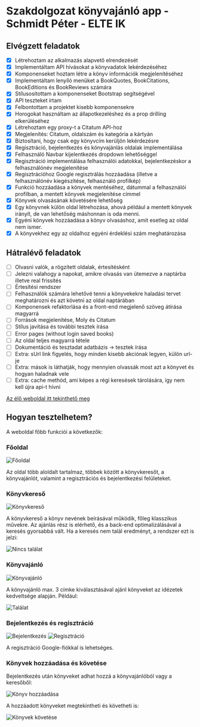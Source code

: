 # Szakdolgozat könyvajánló app - Schmidt Péter - ELTE IK

## Elvégzett feladatok

- [x] Létrehoztam az alkalmazás alapvető elrendezését
- [x] Implementáltam API hívásokat a könyvadatok lekérdezéséhez
- [x] Komponenseket hoztam létre a könyv információk megjelenítéséhez
- [x] Implementáltam lenyíló menüket a BookQuotes, BookCitations, BookEditions és BookReviews számára
- [x] Stílusosítottam a komponenseket Bootstrap segítségével
- [x] API teszteket írtam
- [x] Felbontottam a projektet kisebb komponensekre
- [x] Horogokat használtam az állapotkezeléshez és a prop drilling elkerüléséhez
- [x] Létrehoztam egy proxy-t a Citatum API-hoz
- [x] Megjelenítés: Citatum, oldalszám és kategória a kártyán
- [x] Biztosítani, hogy csak egy könyvcím kerüljön lekérdezésre
- [x] Regisztráció, bejelentkezés és könyvajánlás oldalak implementálása
- [x] Felhasználó Navbar kijelentkezés dropdown lehetőséggel
- [x] Regisztráció implementálása felhasználói adatokkal, bejelentkezéskor a felhasználónév megjelenítése
- [x] Regisztrációhoz Google regisztrálás hozzáadása (illetve a felhasználónév kiegészítése, felhasználó profilkép)
- [x] Funkció hozzáadása a könyvek mentéséhez, dátummal a felhasználói profilban, a mentett könyvek megjelenítése címmel
- [x] Könyvek olvasásának követésére lehetőség
- [x] Egy könyvnek külön oldal létrehozása, ahová például a mentett könyvek irányít, de van lehetőség máshonnan is oda menni.
- [x] Egyéni könyvek hozzáadása a könyv olvasáshoz, amit esetleg az oldal nem ismer.
- [x] A könyvekhez egy az oldalhoz egyéni érdeklési szám meghatározása

## Hátralévő feladatok

- [ ] Olvasni valók, a rögzített oldalak, értesítésként
- [ ] Jelezni valahogy a napokat, amikre olvasás van ütemezve a naptárba illetve real frissítés
- [ ] Értesítési rendszer
- [ ] Felhasználók számára lehetővé tenni a könyvekekre haladási tervet meghatározni és azt követni az oldal naptárában
- [ ] Komponensek refaktorlása és a front-end megjelenő szöveg átírása magyarrá
- [ ] Források megjelenítése, Moly és Citatum
- [ ] Stílus javítása és további tesztek írása
- [ ] Error pages (without login saved books)
- [ ] Az oldal teljes magyarrá tétele
- [ ] Dokumentáció és tesztadat adatbázis -> tesztek írása
- [ ] Extra: sUrl link figyelés, hogy minden kisebb akciónak legyen, külön url-je
- [ ] Extra: mások is láthatják, hogy mennyien olvassák most azt a könyvet és hogyan 
haladnak vele
- [ ] Extra: cache methód, ami képes a régi keresések tárolására, így nem kell újra api-t hívni

[Az élő weboldal itt tekinthető meg](https://book-app-inky.vercel.app/)

## Hogyan tesztelhetem?

A weboldal főbb funkciói a következők:

### Főoldal
![Főoldal](https://i.postimg.cc/d01rgcNL/Web-capture-21-4-2023-165838-book-app-inky-vercel-app.jpg)

Az oldal több aloldalt tartalmaz, többek között a könyvkeresőt, a könyvajánlót, valamint a regisztrációs és bejelentkezési felületeket.

### Könyvkereső
![Könyvkereső](https://i.postimg.cc/5ywC84yk/Web-capture-21-4-2023-17020-book-app-inky-vercel-app.jpg)

A könyvkereső a könyv nevének beírásával működik, főleg klasszikus művekre. Az ajánlás rész is elérhető, és a back-end optimalizálásával a keresés gyorsabbá vált. Ha a keresés nem talál eredményt, a rendszer ezt is jelzi:

![Nincs találat](https://i.postimg.cc/pLPDYFDQ/Web-capture-21-4-2023-17743-book-app-inky-vercel-app.jpg)

### Könyvajánló
![Könyvajánló](https://i.postimg.cc/BSbBVHRM/Web-capture-21-4-2023-17057-book-app-inky-vercel-app.jpg)

A könyvajánló max. 3 címke kiválasztásával ajánl könyveket az idézetek kedveltsége alapján. Például:

![Találat](https://i.postimg.cc/2rhFMzXR/Web-capture-21-4-2023-17226-book-app-inky-vercel-app.jpg)

### Bejelentkezés és regisztráció
![Bejelentkezés](https://i.postimg.cc/y8n0f8PM/Web-capture-21-4-2023-1735-book-app-inky-vercel-app.jpg)
![Regisztráció](https://i.postimg.cc/s2N7rHbK/Web-capture-21-4-2023-17436-book-app-inky-vercel-app.jpg)

A regisztráció Google-fiókkal is lehetséges.

### Könyvek hozzáadása és követése
Bejelentkezés után könyveket adhat hozzá a könyvajánlóból vagy a keresőből:

![Könyv hozzáadása](https://i.postimg.cc/3rppsB1C/Web-capture-21-4-2023-17533-book-app-inky-vercel-app.jpg)

A hozzáadott könyveket megtekintheti és követheti is:

![Könyvek követése](https://i.postimg.cc/zJ0k702y/Web-capture-21-4-2023-17610-book-app-inky-vercel-app.jpg)

